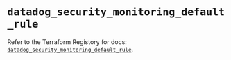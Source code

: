 # `datadog_security_monitoring_default_rule`

Refer to the Terraform Registory for docs: [`datadog_security_monitoring_default_rule`](https://www.terraform.io/docs/providers/datadog/r/security_monitoring_default_rule).
